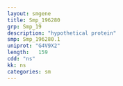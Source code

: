 ```yaml
---
layout: smgene
title: Smp_196280
grp: Smp_19
description: "hypothetical protein"
smp: Smp_196280.1
uniprot: "G4V9X2"
length:   159
cdd: "ns"
kk: ns
categories: sm
---
```

